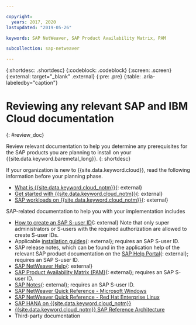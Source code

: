 ```yaml
---

copyright:
  years: 2017, 2020
lastupdated: "2019-05-26"

keywords: SAP NetWeaver, SAP Product Availability Matrix, PAM

subcollection: sap-netweaver

---
```


{:shortdesc: .shortdesc}
{:codeblock: .codeblock}
{:screen: .screen}
{:external: target="_blank" .external}
{:pre: .pre}
{:table: .aria-labeledby="caption"}


# Reviewing any relevant SAP and IBM Cloud documentation
{: #review_doc}

Review relevant documentation to help you determine any prerequisites for the SAP products you are planning to install on your {{site.data.keyword.baremetal_long}}.
{: shortdesc}

If your organization is new to {{site.data.keyword.cloud}}, read the following information before your planning phase.
  * [What is {{site.data.keyword.cloud_notm}}](https://www.ibm.com/cloud){: external}
  * [Get started with {{site.data.keyword.cloud_notm}}](https://www.ibm.com/cloud/get-started){: external}
  * [SAP workloads on {{site.data.keyword.cloud_notm}}](https://www.ibm.com/cloud/sap/certified-infrastructure){: external}

SAP-related documentation to help you with your implementation includes
  * [How to create an SAP S-user ID](https://www.youtube.com/watch?v=4wICiRTP8u0/){: external} Note that only super administrators or S-users with the required authorization are allowed to create S-user IDs.
  * Applicable [installation guides](https://support.sap.com/en/my-support/software-downloads.html){: external}; requires an SAP S-user ID.
  * SAP release notes, which can be found in the application help of the relevant SAP product documentation on the [SAP Help Portal](https://help.sap.com/viewer/index){: external}; requires an SAP S-user ID.
  * [SAP NetWeaver Help](https://help.sap.com/viewer/product/SAP_NETWEAVER/ALL/en-US){: external}
  * [SAP Product Availability Matrix (PAM)](https://support.sap.com/en/release-upgrade-maintenance.html#section_1969201630){: external}; requires an SAP S-user ID.
  * [SAP Notes](https://support.sap.com/en/my-support/knowledge-base.html){: external}; requires an SAP S-user ID.
  * [SAP NetWeaver Quick Reference - Microsoft Windows](/docs/sap-netweaver-ms-qrg?topic=sap-netweaver-ms-qrg-getting-started-tutorial#getting-started)
  * [SAP NetWeaver Quick Reference - Red Hat Enterprise Linux](/docs/sap-netweaver-rhel-qrg?topic=sap-netweaver-rhel-qrg-getting-started-tutorial#getting-started)
  * [SAP HANA on {{site.data.keyword.cloud_notm}}](/docs/sap-hana?topic=sap-hana-getting-started#getting-started)
  * [{{site.data.keyword.cloud_notm}} SAP Reference Architecture](/docs/sap-reference-architecture?topic=sap-reference-architecture-getting-started#getting-started)
  * Third-party documentation
